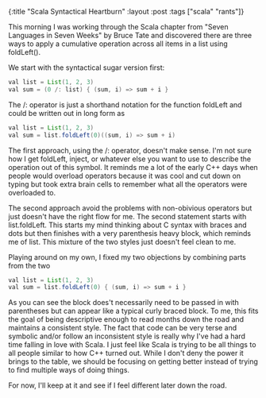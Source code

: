 {:title "Scala Syntactical Heartburn"
 :layout :post
 :tags ["scala" "rants"]}

This morning I was working through the Scala chapter from "Seven Languages in
Seven Weeks" by Bruce Tate and discovered there are three ways to apply a cumulative
operation across all items in a list using foldLeft().

We start with the syntactical sugar version first:

```java
val list = List(1, 2, 3)
val sum = (0 /: list) { (sum, i) => sum + i }
```

The /: operator is just a shorthand notation for the function foldLeft and could be
written out in long form as

```java
val list = List(1, 2, 3)
val sum = list.foldLeft(0)((sum, i) => sum + i)
```

The first approach, using the /: operator, doesn't make sense. I'm not sure how I get
foldLeft, inject, or whatever else you want to use to describe the operation out of this
symbol. It reminds me a lot of the early C++ days when people would overload operators
because it was cool and cut down on typing but took extra brain cells to remember what
all the operators were overloaded to.

The second approach avoid the problems with non-obivious operators but just doesn't
have the right flow for me. The second statement starts with list.foldLeft. This
starts my mind thinking about C syntax with braces and dots but then finishes with a
very parenthesis heavy block, which reminds me of list. This mixture of the two styles
just doesn't feel clean to me.

Playing around on my own, I fixed my two objections by combining parts from the two

```java
val list = List(1, 2, 3)
val sum = list.foldLeft(0) { (sum, i) => sum + i }
```

As you can see the block does't necessarily need to be passed in with parentheses but
can appear like a typical curly braced block. To me, this fits the goal of being
descriptive enough to read months down the road and maintains a consistent style. The
fact that code can be very terse and symbolic and/or follow an inconsistent style is
really why I've had a hard time falling in love with Scala. I just feel like Scala is
trying to be all things to all people similar to how C++ turned out. While I don't deny
the power it brings to the table, we should be focusing on getting better instead of
trying to find multiple ways of doing things.

For now, I'll keep at it and see if I feel different later down the road.
